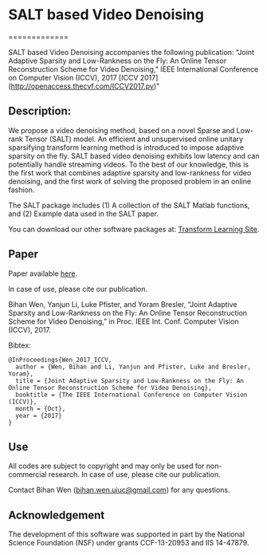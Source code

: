 # SALT based Video Denoising
=============

SALT based Video Denoising accompanies the following publication: "Joint Adaptive Sparsity and Low-Rankness on the Fly: An Online Tensor Reconstruction Scheme for Video Denoising," IEEE International Conference on Computer Vision (ICCV), 2017 [ICCV 2017] (http://openaccess.thecvf.com/ICCV2017.py)"

Description:
-----

We propose a video denoising method, based on a novel Sparse and Low-rank Tensor (SALT) model. An efficient and unsupervised
online unitary sparsifying transform learning method is introduced to impose adaptive sparsity on the fly. SALT based video denoising exhibits low latency and can potentially handle streaming videos. To the best of our knowledge, this is the first work that combines adaptive sparsity and low-rankness for video denoising, and the first work of solving the proposed problem in an online fashion. 

The SALT package includes (1) A collection of the SALT Matlab functions, and (2) Example data used in the SALT paper.

You can download our other software packages at: [Transform Learning Site](http://transformlearning.csl.illinois.edu/).

Paper
-----
Paper available [here](http://openaccess.thecvf.com/content_iccv_2017/html/Wen_Joint_Adaptive_Sparsity_ICCV_2017_paper.html). 

In case of use, please cite our publication.

Bihan Wen, Yanjun Li, Luke Pfister, and Yoram Bresler, “Joint Adaptive Sparsity and Low-Rankness on the Fly: An Online Tensor Reconstruction Scheme for Video Denoising,” in Proc. IEEE Int. Conf. Computer Vision (ICCV), 2017.

Bibtex:
```
@InProceedings{Wen_2017_ICCV,
  author = {Wen, Bihan and Li, Yanjun and Pfister, Luke and Bresler, Yoram},
  title = {Joint Adaptive Sparsity and Low-Rankness on the Fly: An Online Tensor Reconstruction Scheme for Video Denoising},
  booktitle = {The IEEE International Conference on Computer Vision (ICCV)},
  month = {Oct},
  year = {2017}
}
```

Use
---
All codes are subject to copyright and may only be used for non-commercial research. In case of use, please cite our publication.

Contact Bihan Wen (bihan.wen.uiuc@gmail.com) for any questions.

Acknowledgement
---
The development of this software was supported in part by the National Science Foundation (NSF) under grants CCF-13-20953 and IIS 14-47879.